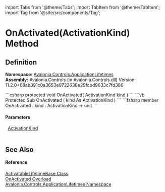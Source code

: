 import Tabs from '@theme/Tabs'; 
import TabItem from '@theme/TabItem'; 
import Tag from '@site/src/components/Tag'; 

# OnActivated(ActivationKind) Method




## Definition
**Namespace:** <a href="N_Avalonia_Controls_ApplicationLifetimes">Avalonia.Controls.ApplicationLifetimes</a>  
**Assembly:** Avalonia.Controls (in Avalonia.Controls.dll) Version: 11.2.0+68ab391c0a3653e0722638e29fcbd9633c7fd386

<Tabs groupId="api-code-preview">
<TabItem value="csharp" label="C#">
```csharp
protected void OnActivated(
	ActivationKind kind
)
```
</TabItem>
<TabItem value="vb" label="VB">
```vb
Protected Sub OnActivated ( 
	kind As ActivationKind
)
```
</TabItem>
<TabItem value="fsharp" label="F#">
```fsharp
member OnActivated : 
        kind : ActivationKind -> unit 
```
</TabItem>
</Tabs>



#### Parameters
<dl><dt>  <a href="T_Avalonia_Controls_ApplicationLifetimes_ActivationKind">ActivationKind</a></dt><dd> </dd></dl>

## See Also


#### Reference
<a href="T_Avalonia_Controls_ApplicationLifetimes_ActivatableLifetimeBase">ActivatableLifetimeBase Class</a>  
<a href="Overload_Avalonia_Controls_ApplicationLifetimes_ActivatableLifetimeBase_OnActivated">OnActivated Overload</a>  
<a href="N_Avalonia_Controls_ApplicationLifetimes">Avalonia.Controls.ApplicationLifetimes Namespace</a>  
